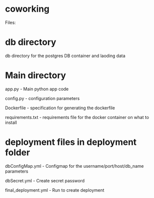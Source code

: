 # coworking
Files:

db directory
===========

db directory for the postgres DB container and laoding data


Main directory
===============
app.py - Main python app code

config.py - configuration parameters

Dockerfile - specification for generating the dockerfile

requirements.txt - requirements file for the docker container on what to install



deployment files in deployment folder
======================================

dbConfigMap.yml - Configmap for the username/port/host/db_name parameters

dbSecret.yml - Create secret password 

final_deployment.yml - Run to create deployment
